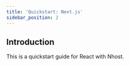 ```yaml
---
title: 'Quickstart: Next.js'
sidebar_position: 2
---
```


## Introduction

This is a quickstart guide for React with Nhost.
